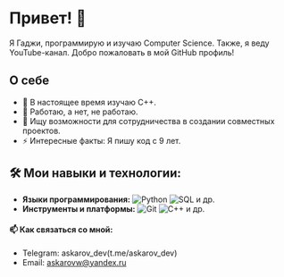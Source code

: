 
# Привет! 👋
Я Гаджи, программирую и изучаю Computer Science. Также, я веду YouTube-канал. Добро пожаловать в мой GitHub профиль!

## О себе
- 🌱 В настоящее время изучаю C++.
- 💼 Работаю, а нет, не работаю.
- 👯 Ищу возможности для сотрудничества в создании совместных проектов.
- ⚡ Интересные факты: Я пишу код с 9 лет.

## 🛠️ Мои навыки и технологии:
- **Языки программирования:** ![Python](https://img.shields.io/badge/-Python-3776AB?logo=python&logoColor=white) ![SQL](https://img.shields.io/badge/-SQL-F7DF1E?logo=sql&logoColor=black) и др.
- **Инструменты и платформы:** ![Git](https://img.shields.io/badge/-Git-F05032?logo=git&logoColor=white) ![C++](https://img.shields.io/badge/-C++-2496ED?logo=C++&logoColor=white) и др.

#### 📫 Как связаться со мной:
- Telegram: askarov_dev(t.me/askarov_dev)
- Email: [askarovw@yandex.ru](mailto:askarovw@yandex.ru)

